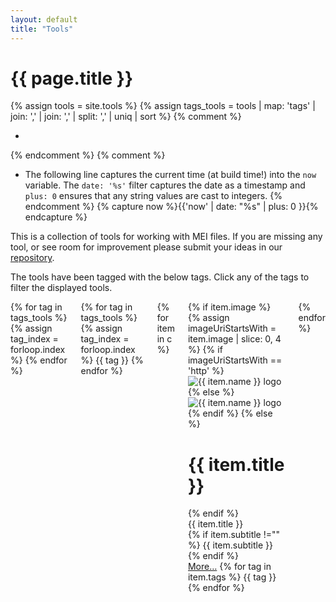 ```yaml
---
layout: default
title: "Tools"
---
```


<h1>{{ page.title }}</h1>

{% assign tools = site.tools %}
{% assign tags_tools =  tools | map: 'tags' | join: ',' | join: ',' | split: ',' | uniq | sort %}
{% comment %}
*  <!--| where:"role","about" | sort: "date" | reverse-->
{% endcomment %}
{% comment %}
*  The following line captures the current time (at build time!) into the `now` variable. The `date: '%s'` filter captures the date as a timestamp and `plus: 0` ensures that any string values are cast to integers.
{% endcomment %}
{% capture now %}{{'now' | date: "%s" | plus: 0 }}{% endcapture %}
<p>This is a collection of tools for working with MEI files. If you are missing any tool, or see room for improvement please submit your ideas in our <a href="{{site.github.repository_url}}">repository</a>.</p>
<p>The tools have been tagged with the below tags. Click any of the tags to filter the displayed tools.</p>
<div class="columns filter my-2">
  {% for tag in tags_tools %}
    {% assign tag_index = forloop.index %}
    <input type="checkbox" id="tag-{{ tag_index }}" class="filter-tag" name="filter-check" hidden>
  {% endfor %}
  <div class="filter-nav">
    {% for tag in tags_tools %}
        {% assign tag_index = forloop.index %}
        <label class="chip" for="tag-{{ tag_index }}">{{ tag }}</label>
    {% endfor %}
  </div>
  <div class="columns filter-body projects">
    {% for item in c %}
        <div class="column col-4 col-sm-12 col-lg-6 filter-item" data-tag="{% for tag in tags_tools %}{% if item.tags contains tag %}tag-{{ forloop.index }} {% endif %}{% endfor %}">
            <div class="card project">
                <div class="card-image">
                {% if item.image %}
                    {% assign imageUriStartsWith = item.image | slice: 0, 4 %}
                    {% if imageUriStartsWith == 'http' %}
                        <img class="mei-project-image img-fit-contain p-2" alt="{{ item.name }} logo" src="{{ item.image }}" />
                    {% else %}
                        <img class="mei-project-image img-fit-contain p-2" alt="{{ item.name }} logo"  src="{{ site.baseurl }}/tools/{{ item.image }}" />
                    {% endif %}
                {% else %}
                    <div class="hero hero-sm bg-primary text-light">
                        <div class="hero-body px-2">
                        <h1>{{ item.title }}</h1>
                        </div>
                    </div>
                {% endif %}
                </div>
                <div class="card-header">
                    <div class="card-title h5">
                        {{ item.title }}
                    </div>
                    <div class="card-subtitle text-gray">
                        {% if item.subtitle !="" %}
                        {{ item.subtitle }}
                        <br/>
                        {% endif %}
                    </div>
                </div>
                <div class="card-footer">
                    <a class="btn float-right btn-sm" href="{{ item.url }}">More…</a>
                    {% for tag in item.tags %}
                    <label class="chip">{{ tag }}</label>
                    {% endfor %}
                </div>
            </div>
        </div>
        {% endfor %}
  </div>
</div>
